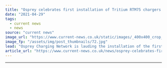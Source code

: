 ```yaml
---
title: "Osprey celebrates first installation of Tritium RTM75 chargers in Europe"
date: "2021-04-29"
tags: 
  - current news
  - news
source: "current news"
image_url: "https://www.current-news.co.uk/static/images/_400x400_crop_center-center/Image-from-iOS-2-image-Osprey.jpg"
image_fp: "/assets/img/post_thumbnails/72.jpg"
lead: "​Osprey Charging Network is lauding the installation of the first Tritium RTM75 rapid chargers in Europe, with these located in Gosport, UK."
article_url: "https://www.current-news.co.uk/news/osprey-celebrates-first-installation-of-tritium-rmt75-chargers-in-europe?utm_source=rss-feeds&utm_medium=rss&utm_campaign=rss"
---
```


---
